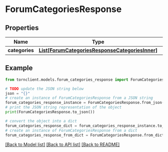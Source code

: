 # ForumCategoriesResponse


## Properties

Name | Type | Description | Notes
------------ | ------------- | ------------- | -------------
**categories** | [**List[ForumCategoriesResponseCategoriesInner]**](ForumCategoriesResponseCategoriesInner.md) |  | 

## Example

```python
from tornclient.models.forum_categories_response import ForumCategoriesResponse

# TODO update the JSON string below
json = "{}"
# create an instance of ForumCategoriesResponse from a JSON string
forum_categories_response_instance = ForumCategoriesResponse.from_json(json)
# print the JSON string representation of the object
print(ForumCategoriesResponse.to_json())

# convert the object into a dict
forum_categories_response_dict = forum_categories_response_instance.to_dict()
# create an instance of ForumCategoriesResponse from a dict
forum_categories_response_from_dict = ForumCategoriesResponse.from_dict(forum_categories_response_dict)
```
[[Back to Model list]](../README.md#documentation-for-models) [[Back to API list]](../README.md#documentation-for-api-endpoints) [[Back to README]](../README.md)


